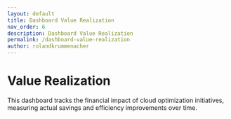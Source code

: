 ```yaml
---
layout: default
title: Dashboard Value Realization  
nav_order: 6  
description: Dashboard Value Realization  
permalink: /dashboard-value-realization  
author: rolandkrummenacher  
---
```


# Value Realization  

This dashboard tracks the financial impact of cloud optimization initiatives, measuring actual savings and efficiency improvements over time.  
